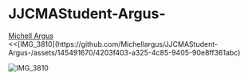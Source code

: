 # JJCMAStudent-Argus-

<div class="badge-base LI-profile-badge" data-locale="en_US" data-size="medium" data-theme="light" data-type="VERTICAL" data-vanity="michell-argus" data-version="v1"><a class="badge-base__link LI-simple-link" href="https://www.linkedin.com/in/michell-argus?trk=profile-badge">Michell Argus</a></div><<[IMG_3810](https://github.com/Michellargus/JJCMAStudent-Argus-/assets/145491670/4203f403-a325-4c85-9405-90e8ff361abc)

  
![IMG_3810](https://github.com/Michellargus/JJCMAStudent-Argus-/assets/145491670/dd0cee36-c723-4994-93ce-4224875e8e6c)




